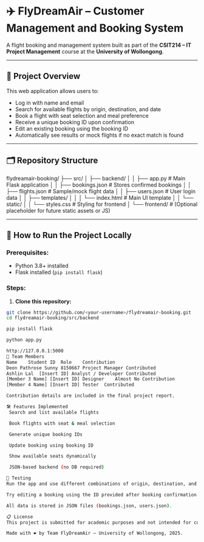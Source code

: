 # ✈️ FlyDreamAir – Customer Management and Booking System

A flight booking and management system built as part of the **CSIT214 – IT Project Management** course at the **University of Wollongong**.

---

## 📌 Project Overview

This web application allows users to:
- Log in with name and email
- Search for available flights by origin, destination, and date
- Book a flight with seat selection and meal preference
- Receive a unique booking ID upon confirmation
- Edit an existing booking using the booking ID
- Automatically see results or mock flights if no exact match is found

---

## 🗂️ Repository Structure

flydreamair-booking/
├── src/
│ ├── backend/
│ │ ├── app.py # Main Flask application
│ │ ├── bookings.json # Stores confirmed bookings
│ │ ├── flights.json # Sample/mock flight data
│ │ ├── users.json # User login data
│ │ ├── templates/
│ │ │ └── index.html # Main UI template
│ │ └── static/
│ │ └── styles.css # Styling for frontend
│ └── frontend/ # (Optional placeholder for future static assets or JS)

---

## 🚀 How to Run the Project Locally

### Prerequisites:
- Python 3.8+ installed
- Flask installed (`pip install flask`)

### Steps:

1. **Clone this repository:**
```bash
git clone https://github.com/<your-username>/flydreamair-booking.git
cd flydreamair-booking/src/backend

pip install flask

python app.py

http://127.0.0.1:5000
👥 Team Members
Name	Student ID	Role	Contribution
Deon Pathrose Sunny	8150667	Project Manager	Contributed
Ashlin Lal	[Insert ID]	Analyst / Developer	Contributed
[Member 3 Name]	[Insert ID]	Designer	Almost No Contribution
[Member 4 Name]	[Insert ID]	Tester	Contributed

Contribution details are included in the final project report.

🛠 Features Implemented
 Search and list available flights

 Book flights with seat & meal selection

 Generate unique booking IDs

 Update booking using booking ID

 Show available seats dynamically

 JSON-based backend (no DB required)

🧪 Testing
Run the app and use different combinations of origin, destination, and date.

Try editing a booking using the ID provided after booking confirmation.

All data is stored in JSON files (bookings.json, users.json).

📋 License
This project is submitted for academic purposes and not intended for commercial use.

Made with ❤️ by Team FlyDreamAir – University of Wollongong, 2025.
